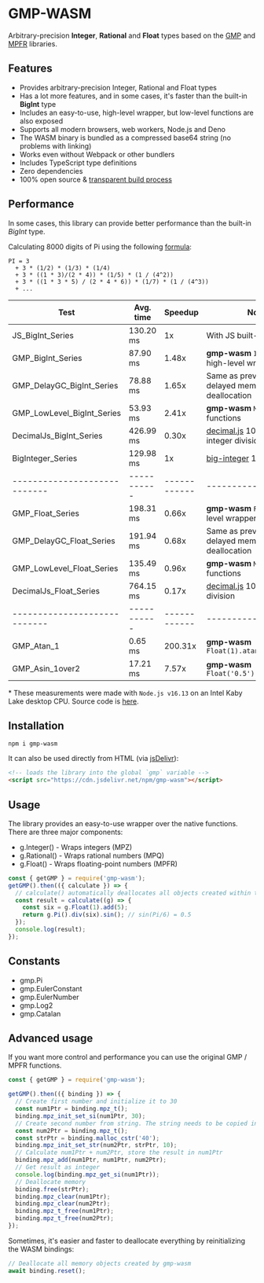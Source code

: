 # GMP-WASM
Arbitrary-precision **Integer**, **Rational** and **Float** types based on the [GMP](https://gmplib.org/) and [MPFR](https://www.mpfr.org/) libraries.

## Features

- Provides arbitrary-precision Integer, Rational and Float types
- Has a lot more features, and in some cases, it's faster than the built-in **BigInt** type
- Includes an easy-to-use, high-level wrapper, but low-level functions are also exposed
- Supports all modern browsers, web workers, Node.js and Deno
- The WASM binary is bundled as a compressed base64 string (no problems with linking)
- Works even without Webpack or other bundlers
- Includes TypeScript type definitions
- Zero dependencies
- 100% open source & [transparent build process](https://github.com/Daninet/gmp-wasm/actions)

## Performance

In some cases, this library can provide better performance than the built-in *BigInt* type.

Calculating 8000 digits of Pi using the following [formula](http://ajennings.net/blog/a-million-digits-of-pi-in-9-lines-of-javascript.html):
```
PI = 3
  + 3 * (1/2) * (1/3) * (1/4)
  + 3 * ((1 * 3)/(2 * 4)) * (1/5) * (1 / (4^2))
  + 3 * ((1 * 3 * 5) / (2 * 4 * 6)) * (1/7) * (1 / (4^3))
  + ...
```



| Test                         | Avg. time   | Speedup      | Notes                                                                               |
|------------------------------|-------------|--------------|-------------------------------------------------------------------------------------|
| JS_BigInt_Series             | 130.20 ms   | 1x           | With JS built-in `BigInt` type                                                        |
| GMP_BigInt_Series            | 87.90 ms    | 1.48x        | **gmp-wasm** `Integer()` high-level wrapper                                           |
| GMP_DelayGC_BigInt_Series    | 78.88 ms    | 1.65x        | Same as previous with delayed memory deallocation                                   |
| GMP_LowLevel_BigInt_Series   | 53.93 ms    | 2.41x        | **gmp-wasm** `MPZ` low-level functions                                              |
| DecimalJs_BigInt_Series      | 426.99 ms   | 0.30x        | [decimal.js](https://www.npmjs.com/package/decimal.js) 10.3.1 with integer division |
| BigInteger_Series            | 129.98 ms   | 1x           | [big-integer](https://www.npmjs.com/package/big-integer) 1.6.51 |
| ---------------------------- | ----------- | ------------ | ---------------                                                               |
| GMP_Float_Series             | 198.31 ms   | 0.66x        | **gmp-wasm** `Float()` high-level wrapper                                             |
| GMP_DelayGC_Float_Series     | 191.94 ms   | 0.68x        | Same as previous with delayed memory deallocation                                   |
| GMP_LowLevel_Float_Series    | 135.49 ms   | 0.96x        | **gmp-wasm** `MPFR` low-level functions                                             |
| DecimalJs_Float_Series       | 764.15 ms   | 0.17x        | [decimal.js](https://www.npmjs.com/package/decimal.js) 10.3.1 with float division   |
| ---------------------------- | ----------- | ------------ | ---------------                                                               |
| GMP_Atan_1                   | 0.65 ms     | 200.31x      | **gmp-wasm** `Float(1).atan().mul(4)`                                               |
| GMP_Asin_1over2              | 17.21 ms    | 7.57x        | **gmp-wasm** `Float('0.5').asin().mul(6)`                                           |


\* These measurements were made with `Node.js v16.13` on an Intel Kaby Lake desktop CPU. Source code is [here](https://github.com/Daninet/gmp-wasm/blob/master/benchmark/calcpi.js).

## Installation

```
npm i gmp-wasm
```

It can also be used directly from HTML (via [jsDelivr](https://www.jsdelivr.com/package/npm/gmp-wasm)):

```html
<!-- loads the library into the global `gmp` variable -->
<script src="https://cdn.jsdelivr.net/npm/gmp-wasm"></script>
```

## Usage

The library provides an easy-to-use wrapper over the native functions. There are three major components:
- g.Integer() - Wraps integers (MPZ)
- g.Rational() - Wraps rational numbers (MPQ)
- g.Float() - Wraps floating-point numbers (MPFR)

```js
const { getGMP } = require('gmp-wasm');
getGMP().then(({ calculate }) => {
  // calculate() automatically deallocates all objects created within the callback function
  const result = calculate((g) => {
    const six = g.Float(1).add(5);
    return g.Pi().div(six).sin(); // sin(Pi/6) = 0.5
  });
  console.log(result);
});
```

## Constants

- gmp.Pi
- gmp.EulerConstant
- gmp.EulerNumber
- gmp.Log2
- gmp.Catalan

## Advanced usage

If you want more control and performance you can use the original GMP / MPFR functions.

```js
const { getGMP } = require('gmp-wasm');

getGMP().then(({ binding }) => {
  // Create first number and initialize it to 30
  const num1Ptr = binding.mpz_t();
  binding.mpz_init_set_si(num1Ptr, 30);
  // Create second number from string. The string needs to be copied into WASM memory
  const num2Ptr = binding.mpz_t();
  const strPtr = binding.malloc_cstr('40');
  binding.mpz_init_set_str(num2Ptr, strPtr, 10);
  // Calculate num1Ptr + num2Ptr, store the result in num1Ptr
  binding.mpz_add(num1Ptr, num1Ptr, num2Ptr);
  // Get result as integer
  console.log(binding.mpz_get_si(num1Ptr));
  // Deallocate memory
  binding.free(strPtr);
  binding.mpz_clear(num1Ptr);
  binding.mpz_clear(num2Ptr);
  binding.mpz_t_free(num1Ptr);
  binding.mpz_t_free(num2Ptr);
});
```

Sometimes, it's easier and faster to deallocate everything by reinitializing the WASM bindings:
```js
// Deallocate all memory objects created by gmp-wasm
await binding.reset();
```
